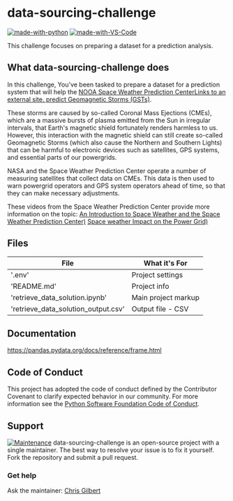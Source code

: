 # data-sourcing-challenge
[![made-with-python](https://img.shields.io/badge/python-3670A0?style=for-the-badge&logo=python&logoColor=ffdd54)](https://www.python.org/)
[![made-with-VS-Code](https://img.shields.io/badge/Visual%20Studio%20Code-007ACC?logo=visualstudiocode&logoColor=fff&style=plastic)](https://code.visualstudio.com/)

This challenge focuses on preparing a dataset for a prediction analysis.

## What data-sourcing-challenge does

In this challenge, You've been tasked to prepare a dataset for a prediction system that will help the [NOOA Space Weather Prediction CenterLinks to an external site. predict Geomagnetic Storms (GSTs)](https://www.swpc.noaa.gov/about-space-weather).

These storms are caused by so-called Coronal Mass Ejections (CMEs), which are a massive bursts of plasma emitted from the Sun in irregular intervals, that Earth's magnetic shield fortunately renders harmless to us. However, this interaction with the magnetic shield can still create so-called Geomagnetic Storms (which also cause the Northern and Southern Lights) that can be harmful to electronic devices such as satellites, GPS systems, and essential parts of our powergrids.

NASA and the Space Weather Prediction Center operate a number of measuring satellites that collect data on CMEs. This data is then used to warn powergrid operators and GPS system operators ahead of time, so that they can make necessary adjustments.

These videos from the Space Weather Prediction Center provide more information on the topic:
[An Introduction to Space Weather and the Space Weather Prediction Center)](https://www.youtube.com/watch?v=JncTCE2NWgc)
[Space weather Impact on the Power Grid)](https://www.youtube.com/watch?v=caHYgTf6tO8)

## Files

| File                                         | What it's For                         
|----------------------------------------------|------------------------------|
| '.env'                                       | Project settings             |
| 'README.md'                                  | Project info                 |
| 'retrieve_data_solution.ipynb'               | Main project markup          |
| 'retrieve_data_solution_output.csv'          | Output file - CSV            |


## Documentation
https://pandas.pydata.org/docs/reference/frame.html

## Code of Conduct

This project has adopted the code of conduct defined by the Contributor Covenant to clarify expected behavior in our community.
For more information see the [Python Software Foundation Code of Conduct](https://policies.python.org/python.org/code-of-conduct/).


## Support

[![Maintenance](https://img.shields.io/badge/Maintained%3F-yes-green.svg)](https://GitHub.com/Naereen/StrapDown.js/graphs/commit-activity)
data-sourcing-challenge is an open-source project with a single maintainer. The best way to resolve your issue is to fix it yourself. Fork the repository and submit a pull request. 

### Get help

Ask the maintainer: [Chris Gilbert][1]

[1]: https://github.com/xraySMULu